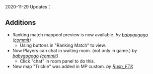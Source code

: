 2020-11-29 Updates：  

## Additions  
- Ranking match mappool preview is now available. *by [babygogogo](https://github.com/Babygogogo)* *([commit](https://github.com/Babygogogo/TinyWarsClient/commit/4da4b76f2243a0621bb634f1af649c3e150c1e70))*  
	- Using buttons in "Ranking Match" to view.  
- Now Players can chat in waiting room. (not only in game.) *by [babygogogo](https://github.com/Babygogogo)* *([commit](https://github.com/Babygogogo/TinyWarsClient/commit/63060beae5683834f788b5a3fefe1359d2bac9f0))*  
	- Click "chat" in room panel to do this.  
- New map "Trickle" was added in MP custom. *by [Rush_FTK](https://github.com/RushFTK)*  
